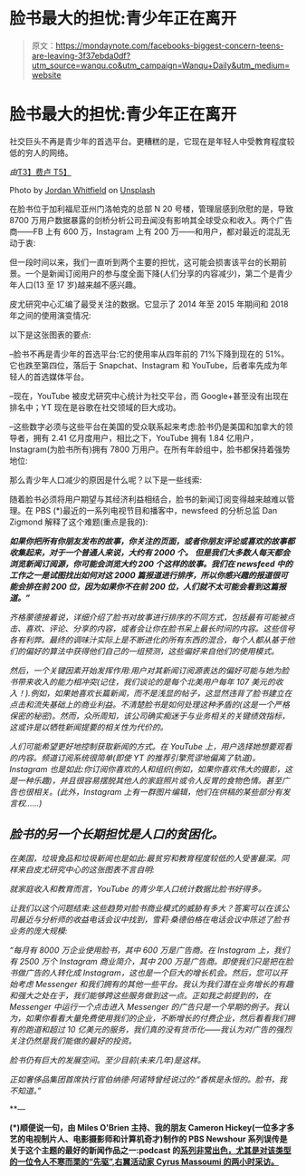 # 脸书最大的担忧:青少年正在离开

> 原文：<https://mondaynote.com/facebooks-biggest-concern-teens-are-leaving-3f37ebda0df?utm_source=wanqu.co&utm_campaign=Wanqu+Daily&utm_medium=website>

# **脸书最大的担忧:青少年正在离开**

社交巨头不再是青少年的首选平台。更糟糕的是，它现在是年轻人中受教育程度较低的穷人的网络。

*由*[T3】费卢 T5】](https://medium.com/u/1bfe2d11f1d5?source=post_page-----3f37ebda0df--------------------------------)



Photo by [Jordan Whitfield](https://unsplash.com/photos/sm3Ub_IJKQg?utm_source=unsplash&utm_medium=referral&utm_content=creditCopyText) on [Unsplash](https://unsplash.com/search/photos/poor-neigborhood?utm_source=unsplash&utm_medium=referral&utm_content=creditCopyText)



在脸书位于加利福尼亚州门洛帕克的总部 N 20 号楼，管理层感到欣慰的是，导致 8700 万用户数据暴露的剑桥分析公司丑闻没有影响其全球受众和收入。两个广告商——FB 上有 600 万，Instagram 上有 200 万——和用户，都对最近的混乱无动于衷:



但一段时间以来，我们一直听到两个主要的担忧，这可能会损害该平台的长期前景。一个是新闻订阅用户的参与度全面下降(人们分享的内容减少)，第二个是青少年人口(13 至 17 岁)越来越不感兴趣。

皮尤研究中心汇编了最受关注的数据。它显示了 2014 年至 2015 年期间和 2018 年之间的使用演变情况:



以下是这张图表的要点:

–脸书不再是青少年的首选平台:它的使用率从四年前的 71%下降到现在的 51%。它也跌至第四位，落后于 Snapchat、Instagram 和 YouTube，后者率先成为年轻人的首选媒体平台。

–现在，YouTube 被皮尤研究中心统计为社交平台，而 Google+甚至没有出现在排名中；YT 现在是谷歌在社交领域的巨大成功。

–这些数字必须与这些平台在美国的受众联系起来考虑:脸书仍是美国和加拿大的领导者，拥有 2.41 亿月度用户，相比之下，YouTube 拥有 1.84 亿用户，Instagram(为脸书所有)拥有 7800 万用户。在所有年龄组中，脸书都保持着强势地位:



那么青少年人口减少的原因是什么呢？以下是一些线索:

随着脸书必须将用户期望与其经济利益相结合，脸书的新闻订阅变得越来越难以管理。在 PBS (*)最近的一系列电视节目和播客中，newsfeed 的分析总监 Dan Zigmond 解释了这个难题(重点是我的):

****如果你把所有你朋友发布的故事，你关注的页面，或者你朋友评论或喜欢的故事都收集起来，对于一个普通人来说，大约有 2000 个。*** ***但是我们大多数人每天都会浏览新闻订阅源，你可能会浏览大约 200 个这样的故事。我们在 newsfeed 中的工作之一是试图找出如何对这 2000 篇报道进行排序，所以你感兴趣的报道很可能会排在前 200 位，因为如果你不在前 200 位，人们就不太可能会看到这篇报道。”****

*齐格蒙德接着说，详细介绍了脸书对故事进行排序的不同方式，包括最有可能被点击、喜欢、评论、分享的内容，或者会让你在脸书呆上最长时间的内容。这些信号各有利弊。最终的调味汁实际上是不断进化的所有东西的混合，每个人都从基于他们的偏好的算法中获得他们自己的一组预测，这些偏好来自他们的使用模式。*

*然后，一个关键因素开始发挥作用:用户对其新闻订阅源表达的偏好可能与她为脸书带来收入的能力相冲突(记住，我们谈论的是每个北美用户每年 107 美元的收入！).例如，如果她喜欢长篇新闻，而不是浅显的帖子，这显然违背了脸书建立在点击和流失基础上的商业利益。不清楚脸书是如何处理这种矛盾的(这是一个严格保密的秘密)。然而，众所周知，该公司确实痴迷于与业务相关的关键绩效指标，这或许是以牺牲新闻提要的相关性为代价的。*

*人们可能希望更好地控制获取新闻的方式。在 YouTube 上，用户选择她想要观看的内容。频道订阅系统很简单(即使 YT 的推荐引擎荒谬地偏离了轨道)。Instagram 也是如此:你订阅你喜欢的人和组织(例如，如果你喜欢伟大的摄影，这是一种乐趣)，并且很容易摆脱其他人的家庭照片或令人反胃的食物色情。甚至广告也很相关。(此外，Instagram 上有一群图片编辑，他们在供稿的某些部分有发言权……)*

## *脸书的另一个长期担忧是人口的贫困化。*

*在美国，垃圾食品和垃圾新闻也是如此:最贫穷和教育程度较低的人受害最深。同样来自皮尤研究中心的这张图表不言自明:*



*就家庭收入和教育而言，YouTube 的青少年人口统计数据比脸书好得多。*

*让我们以这个问题结束:这些趋势对脸书商业模式的威胁有多大？答案可以在该公司最近与分析师的收益电话会议中找到，雪莉·桑德伯格在电话会议中陈述了脸书业务的庞大规模:*

*“每月有 8000 万企业使用脸书，其中 600 万是广告商。在 Instagram 上，我们有 2500 万个 Instagram 商业简介，其中 200 万是广告商。即使我们只是把在脸书做广告的人转化成 Instagram，这也是一个巨大的增长机会。然后，您可以开始考虑 Messenger 和我们拥有的其他一些平台。我认为我们潜在业务增长的有趣和强大之处在于，我们能够跨这些服务做到这一点。正如我之前提到的，在 Messenger 中运行一个点击进入 Messenger 的广告只是一个早期的例子。我认为，如果你看看大量免费使用我们的企业，不断增长的付费企业，然后看看我们拥有的跑道和超过 10 亿美元的服务，我们真的没有货币化——我认为对广告的强烈关注仍然是我们能做的最好的投资。*

*脸书仍有巨大的发展空间。至少目前(未来几年)是这样。*

*正如奢侈品集团首席执行官伯纳德·阿诺特曾经说过的:“香槟是永恒的。脸书，我不知道。”*

**—*[](mailto:frederic.filloux@mondaynote.com)*

**(*)顺便说一句，由 Miles O'Brien 主持、我的朋友 Cameron Hickey(一位多才多艺的电视制片人、电影摄影师和计算机奇才)制作的 PBS Newshour 系列误传是关于这个主题的最好的新闻作品之一:podcast 的[系列非常出色，尤其是对该类型的一位令人不寒而栗的“先驱”,右翼活动家 Cyrus Massoumi 的两小时采访。](https://milesobrien.com/podcast/)**








